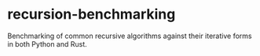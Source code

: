 # recursion-benchmarking
Benchmarking of common recursive algorithms against their iterative forms in both Python and Rust.
